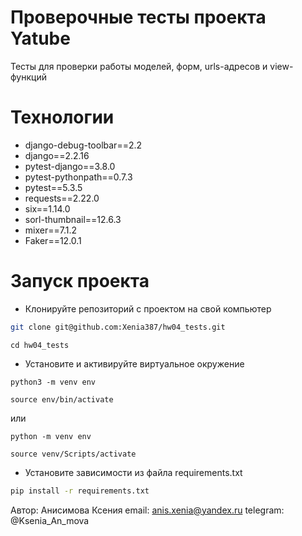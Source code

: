 # Проверочные тесты проекта Yatube
Тесты для проверки работы моделей, форм, urls-адресов и view-функций

# Технологии
- django-debug-toolbar==2.2
- django==2.2.16
- pytest-django==3.8.0
- pytest-pythonpath==0.7.3
- pytest==5.3.5
- requests==2.22.0
- six==1.14.0
- sorl-thumbnail==12.6.3
- mixer==7.1.2
- Faker==12.0.1

# Запуск проекта

- Клонируйте репозиторий с проектом на свой компьютер
```bash
git clone git@github.com:Xenia387/hw04_tests.git
```

```
cd hw04_tests
```

- Установите и активируйте виртуальное окружение

```
python3 -m venv env
```

```
source env/bin/activate
```

  или

```
python -m venv env
```

```
source venv/Scripts/activate
```

- Установите зависимости из файла requirements.txt

```bash
pip install -r requirements.txt
```

Автор: Анисимова Ксения
email: anis.xenia@yandex.ru
telegram: @Ksenia_An_mova
